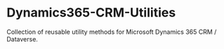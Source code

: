 # Dynamics365-CRM-Utilities
Collection of reusable utility methods for Microsoft Dynamics 365 CRM / Dataverse.
